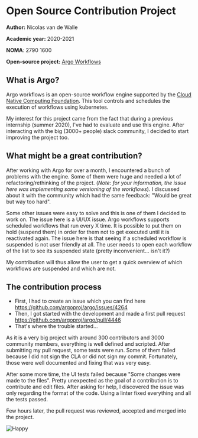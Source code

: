 # Open Source Contribution Project

**Author:** Nicolas van de Walle

**Academic year:** 2020-2021

**NOMA**: 2790 1600

**Open-source project:** [Argo Workflows](https://github.com/argoproj/argo)

## What is Argo?

Argo workflows is an open-source workflow engine supported by the [Cloud Native Computing Foundation](https://www.cncf.io/). This tool controls and schedules the execution of workflows using kubernetes.

My interest for this project came from the fact that during a previous internship (summer 2020), I've had to evaluate and use this engine. After interacting with the big (3000+ people) slack community, I decided to start improving the project too. 

## What might be a great contribution?
After working with Argo for over a month, I encountered a bunch of problems with the engine. Some of them were huge and needed a lot of refactoring/rethinking of the project. (*Note: for your information, the issue here was implementing some versioning of the workflows*). I discussed about it with the community which had the same feedback: "Would be great but way too hard". 

Some other issues were easy to solve and this is one of them I decided to work on. The issue here is a UI/UX issue. Argo workflows supports scheduled workflows that run every X time. It is possible to put them on hold (suspend them) in order for them not to get executed until it is reactivated again. The issue here is that seeing if a scheduled workflow is suspended is not user friendly at all. The user needs to open each workflow of the list to see its suspended state (pretty inconvenient... isn't it?)

My contribution will thus allow the user to get a quick overview of which workflows are suspended and which are not.

## The contribution process

* First, I had to create an issue which you can find here https://github.com/argoproj/argo/issues/4264 
* Then, I got started with the development and made a first pull request https://github.com/argoproj/argo/pull/4446 
* That's where the trouble started...

As it is a very big project with around 300 contributors and 3000 community members, everything is well defined and scripted. After submitting my pull request, some tests were run. Some of them failed because I did not sign the CLA or did not sign my commit. Fortunately, those were well documented and fixing that was very easy. 

After some more time, the UI tests failed because "Some changes were made to the files". Pretty unexpected as the goal of a contribution is to contribute and edit files. After asking for help, I discovered the issue was only regarding the format of the code. Using a linter fixed everything and all the tests passed. 

Few hours later, the pull request was reviewed, accepted and merged into the project.

![Happy](https://i.pinimg.com/originals/91/f5/ce/91f5ce6e7be20ac41c088ef8fac9a776.gif)


